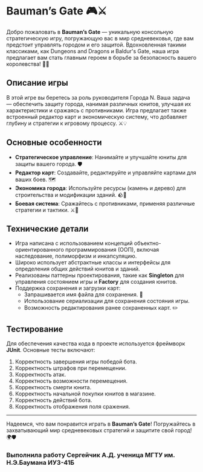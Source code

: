 # Bauman’s Gate 🎮⚔️

Добро пожаловать в **Bauman’s Gate** — уникальную консольную стратегическую игру, погружающую вас в мир средневековья, где вам предстоит управлять городом и его защитой. Вдохновленная такими классиками, как Dungeons and Dragons и Baldur's Gate, наша игра предлагает вам стать главным героем в борьбе за безопасность вашего королевства! 🌟🏰

## Описание игры

В этой игре вы беретесь за роль руководителя Городa N. Ваша задача — обеспечить защиту города, нанимая различных юнитов, улучшая их характеристики и сражаясь с противниками. Игра предлагает также встроенный редактор карт и экономическую систему, что добавляет глубину и стратегии к игровому процессу. ⚔️💡

## Основные особенности

- **Стратегическое управление**: Нанимайте и улучшайте юниты для защиты вашего города. 🛡️
- **Редактор карт**: Создавайте, редактируйте и управляйте картами для ваших боев. 🗺️
- **Экономика города**: Используйте ресурсы (камень и дерево) для строительства и модификации зданий. 🪨🌲
- **Боевая система**: Сражайтесь с противниками, применяя различные стратегии и тактики. ⚔️🏹

## Технические детали

- Игра написана с использованием концепций объектно-ориентированного программирования (ООП), включая наследование, полиморфизм и инкапсуляцию.
- Широко использует абстрактные классы и интерфейсы для определения общих действий юнитов и зданий.
- Реализованы паттерны проектирования, такие как **Singleton** для управления состоянием игры и **Factory** для создания юнитов.
- Поддержка сохранения и загрузки карт:
  - Запрашивается имя файла для сохранения. 💾
  - Использование сериализации для сохранения состояния игры.
  - Возможность редактирования ранее сохраненных карт. ✏️

## Тестирование

Для обеспечения качества кода в проекте используется фреймворк **JUnit**. Основные тесты включают:

1. Корректность завершения игры победой бота.
2. Корректность штрафов при перемещении.
3. Корректность атак.
4. Корректность возможности перемещения.
5. Корректность смерти юнита.
6. Корректность начальной покупки юнитов в магазине.
7. Корректность действий бота.
8. Корректность отображения поля сражения.

---

Надеемся, что вам понравится играть в **Bauman’s Gate**! Погружайтесь в захватывающий мир средневековых стратегий и защитите свой город! 🌍🛡️


### Выполнила работу Сергейчик А.Д. ученица МГТУ им. Н.Э.Баумана ИУ3-41Б

